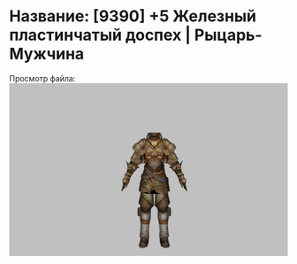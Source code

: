 # Название: [9390] +5 Железный пластинчатый доспех | Рыцарь-Мужчина

Просмотр файла:
![p000004.png](p000004.png)